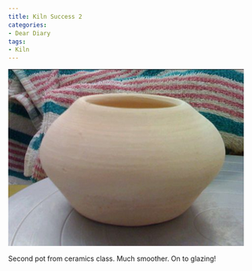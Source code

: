 ```yaml
---
title: Kiln Success 2
categories:
- Dear Diary
tags:
- Kiln
---
```


![](/assets/posts/2009/8437da4bca4c76cfa989260ad5fa6802.png)
  



Second pot from ceramics class. Much smoother. On to glazing!
